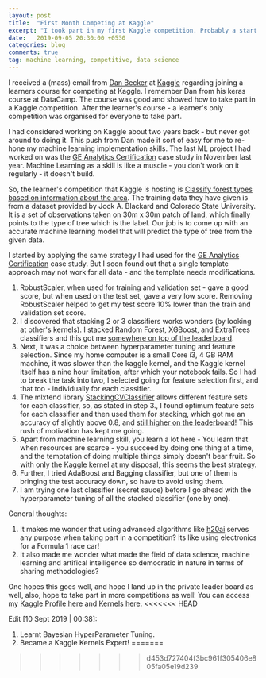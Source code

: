 ```yaml
---
layout: post
title:  "First Month Competing at Kaggle"
excerpt: "I took part in my first Kaggle competition. Probably a start of my competitive machine learning journey."
date:   2019-09-05 20:30:00 +0530
categories: blog
comments: true
tag: machine learning, competitive, data science
---
```


I received a (mass) email from [Dan Becker](https://www.kaggle.com/dansbecker) at [Kaggle](https://www.kaggle.com) regarding joining a learners course for competing at Kaggle. I remember Dan from his keras course at DataCamp. The course was good and showed how to take part in a Kaggle competition. After the learner's course - a learner's only competition was organised for everyone to take part.

I had considered working on Kaggle about two years back - but never got around to doing it. This push from Dan made it sort of easy for me to re-hone my machine learning implementation skills. The last ML project I had worked on was the [GE Analytics Certification](https://ph.sheth.cc/blog/2018/12/17/2018_review/) case study in November last year. Machine Learning as a skill is like a muscle - you don't work on it regularly - it doesn't build.

So, the learner's competition that Kaggle is hosting is [Classify forest types based on information about the area](https://www.kaggle.com/c/learn-together). The training data they have given is from a dataset provided by Jock A. Blackard and Colorado State University. It is a set of observations taken on 30m x 30m patch of land, which finally points to the type of tree which is the label. Our job is to come up with an accurate machine learning model that will predict the type of tree from the given data.

I started by applying the same strategy I had used for the [GE Analytics Certification](https://ph.sheth.cc/blog/2018/12/17/2018_review/) case study. But I soon found out that a single template approach may not work for all data - and the template needs modifications.

1. RobustScaler, when used for training and validation set - gave a good score, but when used on the test set, gave a very low score. Removing RobustScaler helped to get my test score 10% lower than the train and validation set score.
2. I discovered that stacking 2 or 3 classifiers works wonders (by looking at other's kernels). I stacked Random Forest, XGBoost, and ExtraTrees classifiers and this got me [somewhere on top of the leaderboard](https://twitter.com/_phsheth/status/1168844518143082498).
3. Next, it was a choice between hyperparameter tuning and feature selection. Since my home computer is a small Core i3, 4 GB RAM machine, it was slower than the kaggle kernel, and the Kaggle kernel itself has a nine hour limitation, after which your notebook fails. So I had to break the task into two, I selected going for feature selection first, and that too - individually for each classifier.
4. The mlxtend library [StackingCVClassifier](http://rasbt.github.io/mlxtend/user_guide/classifier/StackingCVClassifier/#example-3-stacked-cv-classification-and-gridsearch) allows different feature sets for each classifier, so, as stated in step 3., I found optimum feature sets for each classifier and then used them for stacking, which got me an accuracy of slightly above 0.8, and [still higher on the leaderboard](https://twitter.com/_phsheth/status/1169215304053874689)! This rush of motivation has kept me going.
5. Apart from machine learning skill, you learn a lot here - You learn that when resources are scarce - you succeed by doing one thing at a time, and the temptation of doing multiple things simply doesn't bear fruit. So with only the Kaggle kernel at my disposal, this seems the best strategy.
6. Further, I tried AdaBoost and Bagging classifier, but one of them is bringing the test accuracy down, so have to avoid using them.
7. I am trying one last classifier (secret sauce) before I go ahead with the hyperparameter tuning of all the stacked classifier (one by one).

General thoughts:
1. It makes me wonder that using advanced algorithms like [h20ai](https://www.h2o.ai/) serves any purpose when taking part in a competition? Its like using electronics for a Formula 1 race car!
2. It also made me wonder what made the field of data science, machine learning and artifical intelligence so democratic in nature in terms of sharing methodologies?


One hopes this goes well, and hope I land up in the private leader board as well, also, hope to take part in more competitions as well! You can access my [Kaggle Profile here](https://www.kaggle.com/phsheth/) and [Kernels here](https://www.kaggle.com/phsheth/kernels).
<<<<<<< HEAD

Edit [10 Sept 2019 | 00:38]:
1. Learnt Bayesian HyperParameter Tuning.
2. Became a Kaggle Kernels Expert!
=======
>>>>>>> d453d727404f3bc961f305406e805fa05e19d239
